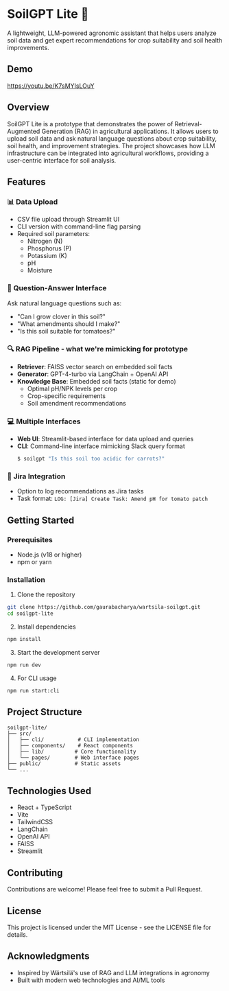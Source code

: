 # SoilGPT Lite 🌱

A lightweight, LLM-powered agronomic assistant that helps users analyze soil data and get expert recommendations for crop suitability and soil health improvements.

## Demo
https://youtu.be/K7sMYIsLOuY

## Overview

SoilGPT Lite is a prototype that demonstrates the power of Retrieval-Augmented Generation (RAG) in agricultural applications. It allows users to upload soil data and ask natural language questions about crop suitability, soil health, and improvement strategies. The project showcases how LLM infrastructure can be integrated into agricultural workflows, providing a user-centric interface for soil analysis.

## Features

### 📊 Data Upload
- CSV file upload through Streamlit UI
- CLI version with command-line flag parsing
- Required soil parameters:
  - Nitrogen (N)
  - Phosphorus (P)
  - Potassium (K)
  - pH
  - Moisture

### 💬 Question-Answer Interface
Ask natural language questions such as:
- "Can I grow clover in this soil?"
- "What amendments should I make?"
- "Is this soil suitable for tomatoes?"

### 🔍 RAG Pipeline - what we're mimicking for prototype
- **Retriever**: FAISS vector search on embedded soil facts
- **Generator**: GPT-4-turbo via LangChain + OpenAI API
- **Knowledge Base**: Embedded soil facts (static for demo)
  - Optimal pH/NPK levels per crop
  - Crop-specific requirements
  - Soil amendment recommendations

### 💻 Multiple Interfaces
- **Web UI**: Streamlit-based interface for data upload and queries
- **CLI**: Command-line interface mimicking Slack query format
  ```bash
  $ soilgpt "Is this soil too acidic for carrots?"
  ```

### 🎫 Jira Integration
- Option to log recommendations as Jira tasks
- Task format: `LOG: [Jira] Create Task: Amend pH for tomato patch`

## Getting Started

### Prerequisites
- Node.js (v18 or higher)
- npm or yarn

### Installation
1. Clone the repository
```bash
git clone https://github.com/gaurabacharya/wartsila-soilgpt.git
cd soilgpt-lite
```

2. Install dependencies
```bash
npm install
```

3. Start the development server
```bash
npm run dev
```

4. For CLI usage
```bash
npm run start:cli
```

## Project Structure
```
soilgpt-lite/
├── src/
│   ├── cli/           # CLI implementation
│   ├── components/    # React components
│   ├── lib/          # Core functionality
│   └── pages/        # Web interface pages
├── public/           # Static assets
└── ...
```

## Technologies Used
- React + TypeScript
- Vite
- TailwindCSS
- LangChain
- OpenAI API
- FAISS
- Streamlit

## Contributing
Contributions are welcome! Please feel free to submit a Pull Request.

## License
This project is licensed under the MIT License - see the LICENSE file for details.

## Acknowledgments
- Inspired by Wärtsilä's use of RAG and LLM integrations in agronomy
- Built with modern web technologies and AI/ML tools
